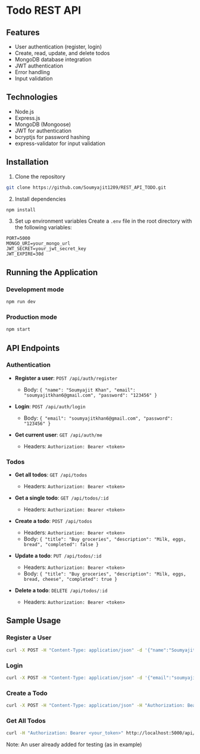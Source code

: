 # Todo REST API

## Features

- User authentication (register, login)
- Create, read, update, and delete todos
- MongoDB database integration
- JWT authentication
- Error handling
- Input validation

## Technologies

- Node.js
- Express.js
- MongoDB (Mongoose)
- JWT for authentication
- bcryptjs for password hashing
- express-validator for input validation

## Installation

1. Clone the repository
```bash
git clone https://github.com/Soumyajit1209/REST_API_TODO.git
```

2. Install dependencies
```bash
npm install
```

3. Set up environment variables
Create a `.env` file in the root directory with the following variables:
```
PORT=5000
MONGO_URI=your_mongo_url
JWT_SECRET=your_jwt_secret_key
JWT_EXPIRE=30d
```

## Running the Application

### Development mode
```bash
npm run dev
```

### Production mode
```bash
npm start
```

## API Endpoints

### Authentication

- **Register a user**: `POST /api/auth/register`
  - Body: `{ "name": "Soumyajit Khan", "email": "soumyajitkhan6@gmail.com", "password": "123456" }`

- **Login**: `POST /api/auth/login`
  - Body: `{ "email": "soumyajitkhan6@gmail.com", "password": "123456" }`

- **Get current user**: `GET /api/auth/me`
  - Headers: `Authorization: Bearer <token>`

### Todos

- **Get all todos**: `GET /api/todos`
  - Headers: `Authorization: Bearer <token>`

- **Get a single todo**: `GET /api/todos/:id`
  - Headers: `Authorization: Bearer <token>`

- **Create a todo**: `POST /api/todos`
  - Headers: `Authorization: Bearer <token>`
  - Body: `{ "title": "Buy groceries", "description": "Milk, eggs, bread", "completed": false }`

- **Update a todo**: `PUT /api/todos/:id`
  - Headers: `Authorization: Bearer <token>`
  - Body: `{ "title": "Buy groceries", "description": "Milk, eggs, bread, cheese", "completed": true }`

- **Delete a todo**: `DELETE /api/todos/:id`
  - Headers: `Authorization: Bearer <token>`

## Sample Usage

### Register a User
```bash
curl -X POST -H "Content-Type: application/json" -d '{"name":"Soumyajit Khan","email":"soumyajitkhan6@gmail.com","password":"123456"}' http://localhost:5000/api/auth/register
```

### Login
```bash
curl -X POST -H "Content-Type: application/json" -d '{"email":"soumyajitkhan6@gmail.com","password":"123456"}' http://localhost:5000/api/auth/login
```

### Create a Todo
```bash
curl -X POST -H "Content-Type: application/json" -H "Authorization: Bearer <your_token>" -d '{"title":"Buy groceries","description":"Milk, eggs, bread"}' http://localhost:5000/api/todos
```

### Get All Todos
```bash
curl -H "Authorization: Bearer <your_token>" http://localhost:5000/api/todos
```
Note: An user already added for testing (as in example)